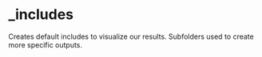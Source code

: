 # _includes

Creates default includes to visualize our results. Subfolders used to create more specific outputs.
